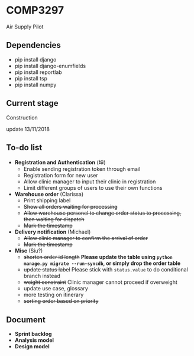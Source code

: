 # COMP3297
Air Supply Pilot

## Dependencies
+ pip install django
+ pip install django-enumfields
+ pip install reportlab
+ pip install tsp
+ pip install numpy

## Current stage
Construction

update 13/11/2018
## To-do list
+ **Registration and Authentication** (坤)
  * Enable sending registration token through email
  * Registration form for new user
  * Allow clinic manager to input their clinic in registration
  * Limit different groups of users to use their own functions
+ **Warehouse order** (Clarissa)
  * Print shipping label
  * ~~Show all orders waiting for processing~~
  * ~~Allow warehouse personel to change order status to processing, then waiting for dispatch~~
  * ~~Mark the timestamp~~
+ **Delivery notification** (Michael)
  * ~~Allow clinic manager to confirm the arrival of order~~
  * ~~Mark the timestamp~~
+ **Misc** (Siu?)
  * ~~shorten order id length~~ **Please update the table using `python manage.py migrate --run-syncdb`, or simply drop the order table**
  * ~~update status label~~ Please stick with `status.value` to do conditional branch instead
  * ~~weight constraint~~ Clinic manager cannot proceed if overweight
  * update use case, glossary
  * more testing on itinerary
  * ~~sorting order based on priority~~

## Document
+ **Sprint backlog**
+ **Analysis model**
+ **Design model**
